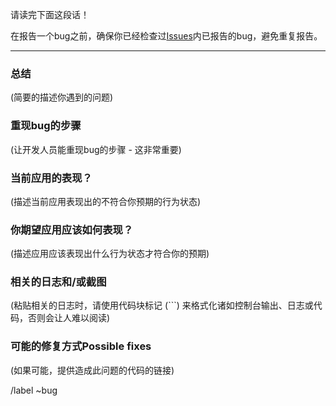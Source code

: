 请读完下面这段话！

在报告一个bug之前，确保你已经检查过[Issues](http://git.jcbel.com:10080/jcmap/jcmap/issues)内已报告的bug，避免重复报告。

------

### 总结

(简要的描述你遇到的问题)

### 重现bug的步骤

(让开发人员能重现bug的步骤 - 这非常重要)

### 当前应用的表现？

(描述当前应用表现出的不符合你预期的行为状态)

### 你期望应用应该如何表现？

(描述应用应该表现出什么行为状态才符合你的预期)

### 相关的日志和/或截图

(粘贴相关的日志时，请使用代码块标记 (```) 来格式化诸如控制台输出、日志或代码，否则会让人难以阅读)

### 可能的修复方式Possible fixes

(如果可能，提供造成此问题的代码的链接)

/label ~bug
